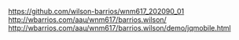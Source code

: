 
https://github.com/wilson-barrios/wnm617_202090_01
http://wbarrios.com/aau/wnm617/barrios.wilson/
http://wbarrios.com/aau/wnm617/barrios.wilson/demo/jqmobile.html
